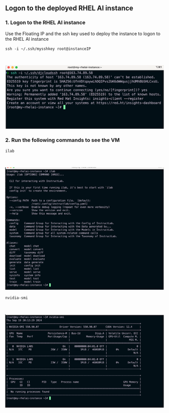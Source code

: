 ## Logon to the deployed RHEL AI instance


### 1. Logon to the RHEL AI instance

Use the Floating IP and the ssh key used to deploy the instance to logon to the RHEL AI instance

``` shell
ssh -i ~/.ssh/mysshkey root@instanceIP
```

<p>&nbsp;</p>

![logonToRHELAIInstance](images/logonToRHELAIInstance.png)


### 2. Run the following commands to see the VM 

``` shell
ilab

```

<p>&nbsp;</p>

![ilabOutput](images/ilabOutput.png)

``` shell
nvidia-smi
```


<p>&nbsp;</p>

![nvsmiOutput](images/nvsmiOutput.png)

